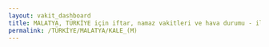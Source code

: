 ```yaml
---
layout: vakit_dashboard
title: MALATYA, TÜRKİYE için iftar, namaz vakitleri ve hava durumu - ilçe/eyalet seç
permalink: /TÜRKİYE/MALATYA/KALE_(M)
---
```


<script type="text/javascript">
  var GLOBAL_COUNTRY = 'TÜRKİYE';
  var GLOBAL_CITY = 'MALATYA';
  var GLOBAL_STATE = 'KALE_(M)';
  var lat = 72;
  var lon = 21;
</script>
